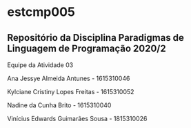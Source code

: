 # estcmp005
Repositório da Disciplina Paradigmas de Linguagem de Programação 2020/2
------------------------------------------------------------------------
<p>Equipe da Atividade 03</p>
<p>Ana Jessye Almeida Antunes - 1615310046</p>
<p>Kylciane Cristiny Lopes Freitas - 1615310052</p>
<p>Nadine da Cunha Brito - 1615310040</p>
<p>Vinícius Edwards Guimarães Sousa - 1815310026</p>
